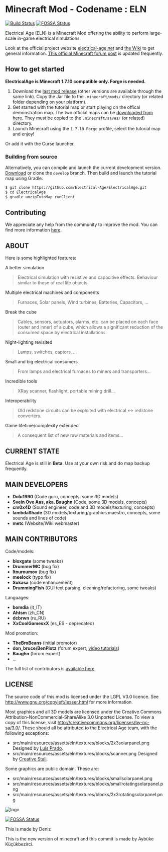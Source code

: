 # Minecraft Mod - Codename : ELN

[![Build Status](https://travis-ci.org/Electrical-Age/ElectricalAge.svg?branch=1.7.10-MNA)](https://travis-ci.org/Electrical-Age/ElectricalAge)
[![FOSSA Status](https://app.fossa.io/api/projects/git%2Bgithub.com%2FElectrical-Age%2FElectricalAge.svg?type=shield)](https://app.fossa.io/projects/git%2Bgithub.com%2FElectrical-Age%2FElectricalAge?ref=badge_shield)

Electrical Age (ELN) is a Minecraft Mod offering the ability to perform large-scale in-game electrical simulations.

Look at the official project website [electrical-age.net](https://electrical-age.net/) and [the Wiki](http://wiki.electrical-age.net/) to get general information. [This official Minecraft forum post](http://www.minecraftforum.net/topic/2741783-172forge-electrical-age-mod-beta-146/) is updated frequently.

## How to get started

**ElectricalAge is Minecraft 1.7.10 compatible only. Forge is needed.**

1. Download the [last mod release](https://minecraft.curseforge.com/projects/electrical-age) (other versions are available through the same link). Copy the Jar file to the `.minecraft/mods/` directory (or related folder depending on your platform).
2. Get started with the tutorial map or start playing on the offical demonstration map. The two official maps can be [downloaded from here](https://github.com/Electrical-Age/ElectricalAge/releases/download/BETA-1.10/ElectricalAge_tutorialMap_BETA-1.9_r41.zip). They must be copied to the `.minecraft/saves/` (or related) directory.
3. Launch Minecraft using the `1.7.10-Forge` profile, select the tutorial map and enjoy!

Or add it with the Curse launcher.

### Building from source

Alternatively, you can compile and launch the current development version.
[Download](https://github.com/Electrical-Age/ElectricalAge/archive/develop.zip) or clone the `develop` branch. Then build and launch the tutorial map using Gradle:

```sh
$ git clone https://github.com/Electrical-Age/ElectricalAge.git
$ cd ElectricalAge
$ gradle unzipTutoMap runClient
```

## Contributing

We appreciate any help from the community to improve the mod. You can find more information [here](./CONTRIBUTING.md).

## ABOUT

Here is some highlighted features:

A better simulation
> Electrical simulation with resistive and capacitive effects. Behaviour similar to those of real life objects.

Multiple electrical machines and components
> Furnaces, Solar panels, Wind turbines, Batteries, Capacitors, ...

Break the cube
> Cables, sensors, actuators, alarms, etc. can be placed on each face (outer and inner) of a cube, which allows a significant reduction of the consumed space by electrical installations.

Night-lighting revisited
> Lamps, switches, captors, ...

Small and big electrical consumers
> From lamps and electrical furnaces to miners and transporters...

Incredible tools
> XRay scanner, flashlight, portable mining drill...

Interoperability
> Old redstone circuits can be exploited with electrical <-> redstone converters.

Game lifetime/complexity extended
> A consequent list of new raw materials and items...

## CURRENT STATE

Electrical Age is still in **Beta**.
Use at your own risk and do map backup frequently.

## MAIN DEVELOPERS

- **Dolu1990** (Code guru, concepts, some 3D models)
- **Svein Ove Aas, aka. Baughn** (Code, some 3D models, concepts)
- **cm0x4D** (Sound engineer, code and 3D models/texturing, concepts)
- **lambdaShade** (3D models/texturing/graphics maestro, concepts, some sounds and lines of code)
- **metc** (Website/Wiki webmaster)

## MAIN CONTRIBUTORS

Code/models:

- **bloxgate** (some tweaks)
- **DrummerMC** (bug fix)
- **ltouroumov** (bug fix)
- **meelock** (typo fix)
- **Sukasa** (code enhancement)
- **DrummingFish** (GUI text parsing, cleaning/refactoring, some tweaks)

Languages:

- **bomdia** (it_IT)
- **Ahtsm** (zh_CN)
- **dcbrwn** (ru_RU)
- **XxCoolGamesxX** (es_ES - deprecated)

Mod promotion:

- **TheBroBeans** (initial promotor)
- **don_bruce/BenPlotz** (forum expert, [video tutorials](https://www.youtube.com/channel/UCRYhOQhspQqIBvL8kiDu2Rw))
- **Baughn** (forum expert)
- ...

The full list of contributors is [available here](https://github.com/Electrical-Age/ElectricalAge/graphs/contributors).

## LICENSE

The source code of this mod is licensed under the LGPL V3.0 licence. See http://www.gnu.org/copyleft/lesser.html for more information.

Most graphics and all 3D models are licensed under the Creative Commons Attribution-NonCommercial-ShareAlike 3.0 Unported License. To view a copy of this license, visit http://creativecommons.org/licenses/by-nc-sa/3.0/. These should all be attributed to the Electrical Age team, with the following exceptions:

- src/main/resources/assets/eln/textures/blocks/2x3solarpanel.png
  Designed by [Luis Prado](https://thenounproject.com/Luis/).
- src/main/resources/assets/eln/textures/blocks/scanner.png
  Designed by [Creative Stall](https://thenounproject.com/creativestall/).

Some graphics are public domain. These are:

- src/main/resources/assets/eln/textures/blocks/smallsolarpanel.png
- src/main/resources/assets/eln/textures/blocks/smallrotatingsolarpanel.png
- src/main/resources/assets/eln/textures/blocks/2x3rotatingsolarpanel.png

![logo](https://raw.githubusercontent.com/Electrical-Age/electrical-age.github.io/master/assets/favicon.ico)


[![FOSSA Status](https://app.fossa.io/api/projects/git%2Bgithub.com%2FElectrical-Age%2FElectricalAge.svg?type=large)](https://app.fossa.io/projects/git%2Bgithub.com%2FElectrical-Age%2FElectricalAge?ref=badge_large)

This is made by Deniz

This is the new version of minecraft and this commit is made by Aybüke Küçükbezirci.

